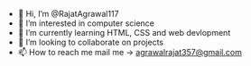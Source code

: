 - 👋 Hi, I’m @RajatAgrawal117
- 👀 I’m interested in computer science
- 🌱 I’m currently learning HTML, CSS and web devlopment
- 💞️ I’m looking to collaborate on projects 
- 📫 How to reach me mail me -> agrawalrajat357@gmail.com

<!---
RajatAgrawal117/RajatAgrawal117 is a ✨ special ✨ repository because its `README.md` (this file) appears on your GitHub profile.
You can click the Preview link to take a look at your changes.
--->
